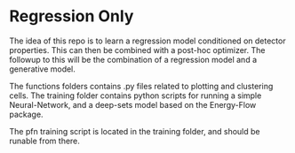 # Regression Only

The idea of this repo is to learn a regression model conditioned on detector properties.  This can then be combined with a post-hoc optimizer.  The followup to this will be the combination of a regression model and a generative model.

<!-- There are two main types of HDF5 files. The first are `event` HDF5 files. These are simple conversions from the reconstruction ROOT files made in the [generate_data](https://github.com/eiccodesign/generate_data) repository. -->

<!-- The `H5_hitQA` notebook checks `event HDF5 files` -->

<!-- The other type of HDF5 file are `image` HDF5 files. These are heavily processed HDF5 files where an `image` is a convolution of ECal and HCal cell data, with various HCAL segmentations. Each real event yields multiple images (each image contains the same ECAL and HCAL data, but vary the HCAL segmentation). -->
<!-- These files are created by feeding an `event hdf5 file` to the `H5_GetImages` code, found [here](https://github.com/eiccodesign/generate_data/blob/main/to_hdf5/H5_GetImages.cc). -->

The functions folders contains .py files related to plotting and clustering cells. The training folder contains python scripts for running a simple Neural-Network, and a deep-sets model based on the Energy-Flow package.

The pfn training script is located in the training folder, and should be runable from there.

